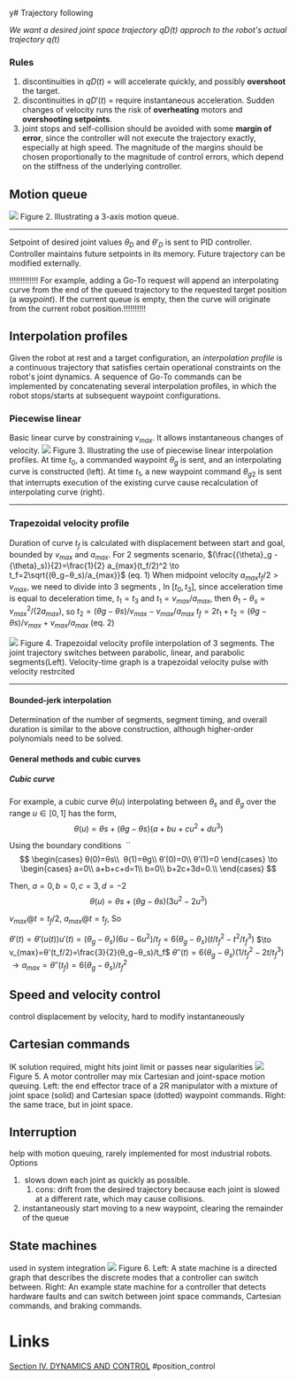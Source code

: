 y# Trajectory following

*We want a desired joint space trajectory $qD(t)$ approch to the robot's actual trajectory $q(t)$*
### Rules
1. discontinuities in $qD(t)$ = will accelerate quickly, and possibly **overshoot** the target. 
2. discontinuities in $qD'(t)$ = require instantaneous acceleration. Sudden changes of velocity runs the risk of **overheating** motors and **overshooting setpoints**.
3. joint stops and self-collision should be avoided with some **margin of error**, since the controller will not execute the trajectory exactly, especially at high speed. The magnitude of the margins should be chosen proportionally to the magnitude of control errors, which depend on the stiffness of the underlying controller.

## Motion queue
![](http://motion.cs.illinois.edu/RoboticSystems/figures/control/motion_queue.svg)
Figure 2. Illustrating a 3-axis motion queue.
___________
Setpoint of desired joint values ${\theta}_D$ and ${\theta}'_D$ is sent to PID controller. Controller maintains future setpoints in its memory. Future trajectory can be modified externally.



!!!!!!!!!!!!! For example, adding a Go-To request will append an interpolating curve from the end of the queued trajectory to the requested target position (a _waypoint_). If the current queue is empty, then the curve will originate from the current robot position.!!!!!!!!!!

## Interpolation profiles
Given the robot at rest and a target configuration, an _interpolation profile_ is a continuous trajectory that satisfies certain operational constraints on the robot's joint dynamics. A sequence of Go-To commands can be implemented by concatenating several interpolation profiles, in which the robot stops/starts at subsequent waypoint configurations.
### Piecewise linear
Basic linear curve by constraining $v_{max}$. It allows instantaneous changes of velocity.
![](http://motion.cs.illinois.edu/RoboticSystems/figures/control/linear_interpolation.svg)
Figure 3. Illustrating the use of piecewise linear interpolation profiles. 
	At time $t_0$, a commanded waypoint $θ_g$ is sent, and an interpolating curve is constructed (left). 
	At time $t_1$, a new waypoint command $θ_{g2}$ is sent that interrupts execution of the existing curve cause recalculation of interpolating curve (right). 
___

### Trapezoidal velocity profile
Duration of curve $t_f$ is calculated with displacement between start and goal, bounded by $v_{max}$ and $a_{max}$.
For 2 segments scenario, 
	$(\frac{{\theta}_g -{\theta}_s)}{2}=\frac{1}{2} a_{max}(t_f/2)^2 \to t_f=2\sqrt{(θ_g−θ_s)/a_{max}}$ (eq. 1)
When midpoint velocity $a_{max}t_f/2 >v_{max}$, we need to divide into 3 segments ,	
	In $[t_0, t_3]$, since acceleration time is equal to deceleration time, $t_1 = t_3$ and $t_1=v_{max}/a_{max}$, then ${\theta}_1-{\theta}_s =v_{max}^2/(2a_{max})$, so $t_2=(θg−θs)/v_{max}-v_{max}/a_{max}$
	$t_f=2t_1+t_2=(θg−θs)/v_{max}+v_{max}/a_{max}$       (eq. 2)

![](http://motion.cs.illinois.edu/RoboticSystems/figures/control/trapezoidal_velocity_profile.svg)
Figure 4. Trapezoidal velocity profile interpolation of 3 segments.
	The joint trajectory switches between parabolic, linear, and parabolic segments(Left).
	Velocity-time graph is a trapezoidal velocity pulse with velocity restrcited  
___

#### Bounded-jerk interpolation
Determination of the number of segments, segment timing, and overall duration is similar to the above construction, although higher-order polynomials need to be solved.
#### General methods and cubic curves
##### Cubic curve
For example, a cubic curve $θ(u)$ interpolating between $θ_s$ and $θ_g$ over the range $u∈[0,1]$ has the form,
$$
θ(u)=θs+(θg−θs)(a+bu+cu^2+du^3)
$$

Using the boundary conditions 
``
$$
\begin{cases}
θ(0)=θs\\ 
θ(1)=θg\\
θ′(0)=0\\
θ′(1)=0
\end{cases}
\to
\begin{cases}
a=0\\
a+b+c+d=1\\
b=0\\
b+2c+3d=0.\\
\end{cases}
$$

Then, $a=0, b=0, c=3, d=−2$
$$
θ(u)=θs+(θg−θs)(3u^2-2u^3)
$$

$v_{max} @ t=t_f/2$, $a_{max} @ t=t_f$, So 

$θ'(t)=θ'(u(t))u'(t)=(θ_g−θ_s)(6u−6u^2)/t_f=6(θ_g−θ_s)(t/t_f^2−t^2/t_f^3)$
$\to v_{max}=θ'(t_f/2)=\frac{3}{2}(θ_g−θ_s)/t_f$
$θ''(t)=6(θ_g−θ_s)(1/t_f^2−2t/t_f^3)$
$\to a_{max}=θ''(t_f)=6(θ_g−θ_s)/t_f^2$

## Speed and velocity control
control displacement by velocity, hard to modify instantaneously
## Cartesian commands
IK solution required, might hits joint limit or passes near sigularities
![](http://motion.cs.illinois.edu/RoboticSystems/figures/control/cartesian_queuing.svg)
Figure 5. A motor controller may mix Cartesian and joint-space motion queuing.
	Left: the end effector trace of a 2R manipulator with a mixture of joint space (solid) and Cartesian space (dotted) waypoint commands. 
	Right: the same trace, but in joint space.
## Interruption
help with motion queuing, rarely implemented for most industrial robots.
Options
1.  slows down each joint as quickly as possible.
	1. cons: drift from the desired trajectory because each joint is slowed at a different rate, which may cause collisions.
2. instantaneously start moving to a new waypoint, clearing the remainder of the queue
## State machines
used in system integration
![](http://motion.cs.illinois.edu/RoboticSystems/figures/control/state_machine.svg)
Figure 6. 
	Left: A state machine is a directed graph that describes the discrete modes that a controller can switch between. 
	Right: An example state machine for a controller that detects hardware faults and can switch between joint space commands, Cartesian commands, and braking commands.


# Links
[Section IV. DYNAMICS AND CONTROL](http://motion.cs.illinois.edu/RoboticSystems/RobotControl.html#Section-IV.-DYNAMICS-AND-CONTROL)
#position_control